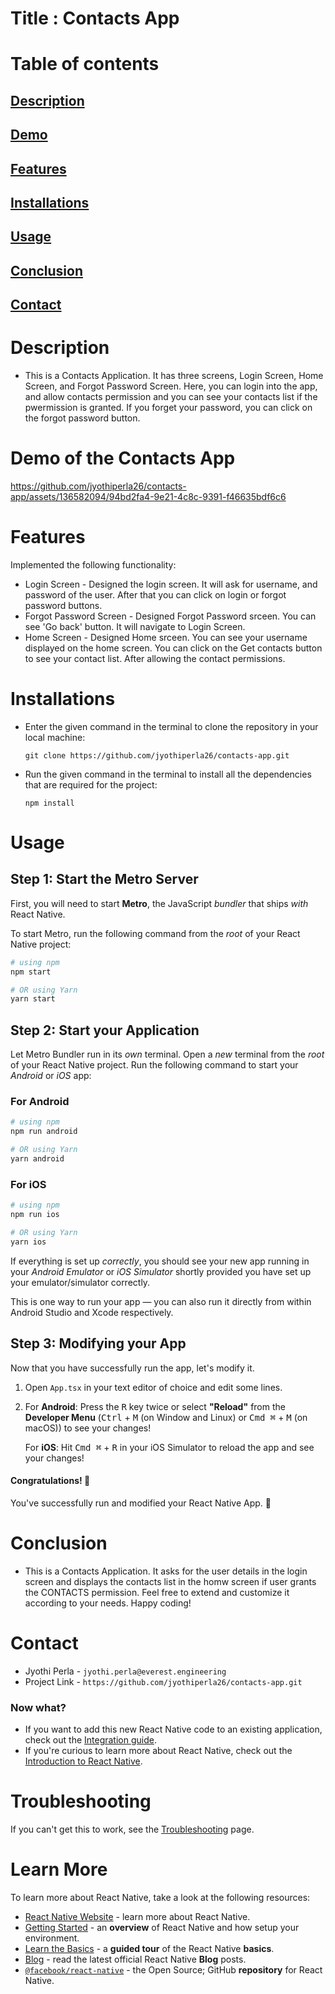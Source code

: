 # Title : Contacts App

# Table of contents

## [Description](#description)
## [Demo](#demo)
## [Features](#features)
## [Installations](#installations)
## [Usage](#usage)
## [Conclusion](#conclusion)
## [Contact](#contact)

# Description

* This is a Contacts Application. It has three screens, Login Screen, Home Screen, and Forgot Password Screen. Here, you can login into the app, and allow contacts permission and you can see your contacts list if the pwermission is granted. If you forget your password, you can click on the forgot password button.

# Demo of the Contacts App

https://github.com/jyothiperla26/contacts-app/assets/136582094/94bd2fa4-9e21-4c8c-9391-f46635bdf6c6

# Features
Implemented the following functionality:

   - Login Screen - Designed the login screen. It will ask for username, and password of the user. After that you can click on login or forgot password buttons.
   - Forgot Password Screen - Designed Forgot Password srceen. You can see 'Go back' button. It will navigate to Login Screen.
   - Home Screen - Designed Home srceen. You can see your username displayed on the home screen. You can click on the Get contacts button to see your contact list. After allowing the contact permissions.

# Installations

* Enter the given command in the terminal to clone the repository in your local machine: 
    ```
    git clone https://github.com/jyothiperla26/contacts-app.git
    ```


* Run the given command in the terminal to install all the dependencies that are required for the project: 
    ```
    npm install
    ```


# Usage

## Step 1: Start the Metro Server

First, you will need to start **Metro**, the JavaScript _bundler_ that ships _with_ React Native.

To start Metro, run the following command from the _root_ of your React Native project:

```bash
# using npm
npm start

# OR using Yarn
yarn start
```

## Step 2: Start your Application

Let Metro Bundler run in its _own_ terminal. Open a _new_ terminal from the _root_ of your React Native project. Run the following command to start your _Android_ or _iOS_ app:

### For Android

```bash
# using npm
npm run android

# OR using Yarn
yarn android
```

### For iOS

```bash
# using npm
npm run ios

# OR using Yarn
yarn ios
```

If everything is set up _correctly_, you should see your new app running in your _Android Emulator_ or _iOS Simulator_ shortly provided you have set up your emulator/simulator correctly.

This is one way to run your app — you can also run it directly from within Android Studio and Xcode respectively.

## Step 3: Modifying your App

Now that you have successfully run the app, let's modify it.

1. Open `App.tsx` in your text editor of choice and edit some lines.
2. For **Android**: Press the <kbd>R</kbd> key twice or select **"Reload"** from the **Developer Menu** (<kbd>Ctrl</kbd> + <kbd>M</kbd> (on Window and Linux) or <kbd>Cmd ⌘</kbd> + <kbd>M</kbd> (on macOS)) to see your changes!

   For **iOS**: Hit <kbd>Cmd ⌘</kbd> + <kbd>R</kbd> in your iOS Simulator to reload the app and see your changes!

#### Congratulations! :tada:

You've successfully run and modified your React Native App. :partying_face:

# Conclusion

* This is a Contacts Application. It asks for the user details in the login screen and displays the contacts list in the homw screen if user grants the CONTACTS permission. Feel free to extend and customize it according to your needs. Happy coding!

# Contact

* Jyothi Perla - `jyothi.perla@everest.engineering`
* Project Link - `https://github.com/jyothiperla26/contacts-app.git`

### Now what?

- If you want to add this new React Native code to an existing application, check out the [Integration guide](https://reactnative.dev/docs/integration-with-existing-apps).
- If you're curious to learn more about React Native, check out the [Introduction to React Native](https://reactnative.dev/docs/getting-started).

# Troubleshooting

If you can't get this to work, see the [Troubleshooting](https://reactnative.dev/docs/troubleshooting) page.

# Learn More

To learn more about React Native, take a look at the following resources:

- [React Native Website](https://reactnative.dev) - learn more about React Native.
- [Getting Started](https://reactnative.dev/docs/environment-setup) - an **overview** of React Native and how setup your environment.
- [Learn the Basics](https://reactnative.dev/docs/getting-started) - a **guided tour** of the React Native **basics**.
- [Blog](https://reactnative.dev/blog) - read the latest official React Native **Blog** posts.
- [`@facebook/react-native`](https://github.com/facebook/react-native) - the Open Source; GitHub **repository** for React Native.

